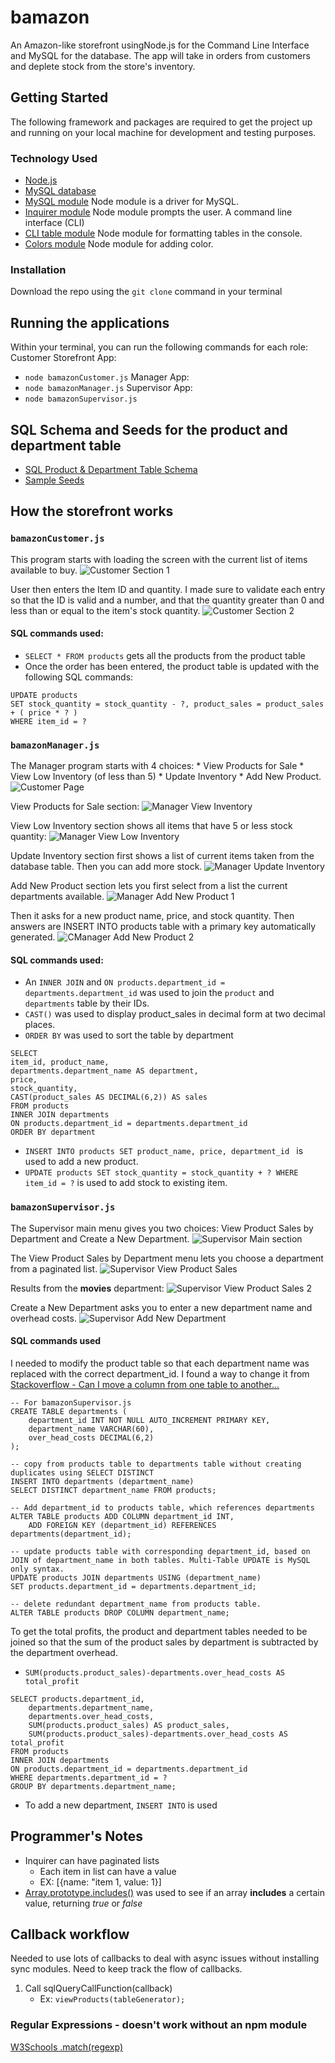 # bamazon
An Amazon-like storefront usingNode.js for the Command Line Interface and MySQL for the database. The app will take in orders from customers and deplete stock from the store's inventory.

## Getting Started
The following framework and packages are required to get the project up and running on your local machine for development and testing purposes.

### Technology Used
* [Node.js](https://nodejs.org/)
* [MySQL database](https://www.mysql.com/)
* [MySQL module](https://www.npmjs.com/package/mysql) Node module is a driver for MySQL. 
* [Inquirer module](https://www.npmjs.com/package/inquirer) Node module prompts the user. A command line interface (CLI)
* [CLI table module](https://www.npmjs.com/package/cli-table) Node module for formatting tables in the console.
* [Colors module](https://www.npmjs.com/package/colors) Node module for adding color.

### Installation
Download the repo using the `git clone` command in your terminal

## Running the applications
Within your terminal, you can run the following commands for each role:
Customer Storefront App: 
* `node bamazonCustomer.js`
Manager App: 
* `node bamazonManager.js`
Supervisor App: 
* `node bamazonSupervisor.js`

## SQL Schema and Seeds for the product and department table
* [SQL Product & Department Table Schema](/SQL/bamazon-schema.sql)
* [Sample Seeds](/SQL/bamazon-seeds.sql)

## How the storefront works
### `bamazonCustomer.js`
This program starts with loading the screen with the current list of items available to buy.
![Customer Section 1](/assets/customer-1.JPG)

User then enters the Item ID and quantity. I made sure to validate each entry so that the ID is valid and a number, and that the quantity greater than 0 and less than or equal to the item's stock quantity.
![Customer Section 2](/assets/customer-2.JPG)

#### SQL commands used:
* `SELECT * FROM products` gets all the products from the product table
* Once the order has been entered, the product table is updated with the following SQL commands:
```
UPDATE products 
SET stock_quantity = stock_quantity - ?, product_sales = product_sales + ( price * ? ) 
WHERE item_id = ?
```

### `bamazonManager.js`
The Manager program starts with 4 choices: 
    * View Products for Sale
    * View Low Inventory (of less than 5)
    * Update Inventory
    * Add New Product.
![Customer Page](/assets/manager-1.JPG)

View Products for Sale section:
![Manager View Inventory](/assets/manager-allinventory.JPG)

View Low Inventory section shows all items that have 5 or less stock quantity:
![Manager View Low Inventory](/assets/manager-low-inv.JPG)

Update Inventory section first shows a list of current items taken from the database table. Then you can add more stock.
![Manager Update Inventory](/assets/manager-update-stock1.JPG)

Add New Product section lets you first select from a list the current departments available. 
![Manager Add New Product 1](/assets/manager-insert-1.JPG)

Then it asks for a new product name, price, and stock quantity. Then answers are INSERT INTO products table with a primary key automatically generated.
![CManager Add New Product 2](/assets/manager-insert-2.JPG)

#### SQL commands used:
* An `INNER JOIN` and `ON products.department_id = departments.department_id` was used to join the `product` and `departments` table by their IDs.
* `CAST()` was used to display product_sales in decimal form at two decimal places.
* `ORDER BY` was used to sort the table by department
```
SELECT 
item_id, product_name,
departments.department_name AS department,
price,
stock_quantity,
CAST(product_sales AS DECIMAL(6,2)) AS sales 
FROM products
INNER JOIN departments
ON products.department_id = departments.department_id
ORDER BY department
```
* `INSERT INTO products SET product_name, price, department_id ` is used to add a new product.
* `UPDATE products SET stock_quantity = stock_quantity + ? WHERE item_id = ?` is used to add stock to existing item.

### `bamazonSupervisor.js`
The Supervisor main menu gives you two choices: View Product Sales by Department and Create a New Department. 
![Supervisor Main section](/assets/supervisor-main.JPG)

The View Product Sales by Department menu lets you choose a department from a paginated list. 
![Supervisor View Product Sales](/assets/supervisor-dept1.JPG)

Results from the **movies** department: 
![Supervisor View Product Sales 2](/assets/supervisor-dept2.JPG)

Create a New Department asks you to enter a new department name and overhead costs.
![Supervisor Add New Department](/assets/supervisor-dept2.JPG)

#### SQL commands used
I needed to modify the product table so that each department name was replaced with the correct department_id.
I found a way to change it from [Stackoverflow - Can I move a column from one table to another...](https://stackoverflow.com/questions/13633965/can-i-move-a-column-from-one-mysql-table-to-another-and-replace-the-original-co)
```
-- For bamazonSupervisor.js
CREATE TABLE departments (
    department_id INT NOT NULL AUTO_INCREMENT PRIMARY KEY,
    department_name VARCHAR(60),
    over_head_costs DECIMAL(6,2)
);

-- copy from products table to departments table without creating duplicates using SELECT DISTINCT
INSERT INTO departments (department_name) 
SELECT DISTINCT department_name FROM products;

-- Add department_id to products table, which references departments
ALTER TABLE products ADD COLUMN department_id INT, 
    ADD FOREIGN KEY (department_id) REFERENCES departments(department_id);

-- update products table with corresponding department_id, based on JOIN of department_name in both tables. Multi-Table UPDATE is MySQL only syntax.
UPDATE products JOIN departments USING (department_name)
SET products.department_id = departments.department_id;

-- delete redundant department_name from products table.
ALTER TABLE products DROP COLUMN department_name;
```

To get the total profits, the product and department tables needed to be joined so that the sum of the product sales by department is subtracted by the department overhead.
* `SUM(products.product_sales)-departments.over_head_costs AS total_profit`
```
SELECT products.department_id, 
    departments.department_name, 
    departments.over_head_costs, 
    SUM(products.product_sales) AS product_sales, 
    SUM(products.product_sales)-departments.over_head_costs AS total_profit
FROM products 
INNER JOIN departments
ON products.department_id = departments.department_id
WHERE departments.department_id = ?
GROUP BY departments.department_name;
```
* To add a new department, `INSERT INTO` is used

## Programmer's Notes
* Inquirer can have paginated lists
    * Each item in list can have a value
    * EX: [{name: "item 1, value: 1}]
* [Array.prototype.includes()](https://developer.mozilla.org/en-US/docs/Web/JavaScript/Reference/Global_Objects/Array/includes) was used to see if an array **includes** a certain value, returning *true* or *false*

## Callback workflow
Needed to use lots of callbacks to deal with async issues without installing sync modules.
Need to keep track the flow of callbacks.
1. Call sqlQueryCallFunction(callback)
    * Ex: `viewProducts(tableGenerator);`

### Regular Expressions - doesn't work without an npm module
[W3Schools .match(regexp)](https://www.w3schools.com/js/js_regexp.asp)
